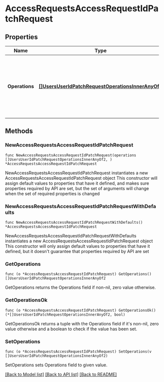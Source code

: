 # AccessRequestsAccessRequestIdPatchRequest

## Properties

Name | Type | Description | Notes
------------ | ------------- | ------------- | -------------
**Operations** | [**[]UsersUserIdPatchRequestOperationsInnerAnyOf2**](UsersUserIdPatchRequestOperationsInnerAnyOf2.md) | A list of operations to apply to the access request. See the [JSON PATCH specification](https://tools.ietf.org/html/rfc6902) for more details. | 

## Methods

### NewAccessRequestsAccessRequestIdPatchRequest

`func NewAccessRequestsAccessRequestIdPatchRequest(operations []UsersUserIdPatchRequestOperationsInnerAnyOf2, ) *AccessRequestsAccessRequestIdPatchRequest`

NewAccessRequestsAccessRequestIdPatchRequest instantiates a new AccessRequestsAccessRequestIdPatchRequest object
This constructor will assign default values to properties that have it defined,
and makes sure properties required by API are set, but the set of arguments
will change when the set of required properties is changed

### NewAccessRequestsAccessRequestIdPatchRequestWithDefaults

`func NewAccessRequestsAccessRequestIdPatchRequestWithDefaults() *AccessRequestsAccessRequestIdPatchRequest`

NewAccessRequestsAccessRequestIdPatchRequestWithDefaults instantiates a new AccessRequestsAccessRequestIdPatchRequest object
This constructor will only assign default values to properties that have it defined,
but it doesn't guarantee that properties required by API are set

### GetOperations

`func (o *AccessRequestsAccessRequestIdPatchRequest) GetOperations() []UsersUserIdPatchRequestOperationsInnerAnyOf2`

GetOperations returns the Operations field if non-nil, zero value otherwise.

### GetOperationsOk

`func (o *AccessRequestsAccessRequestIdPatchRequest) GetOperationsOk() (*[]UsersUserIdPatchRequestOperationsInnerAnyOf2, bool)`

GetOperationsOk returns a tuple with the Operations field if it's non-nil, zero value otherwise
and a boolean to check if the value has been set.

### SetOperations

`func (o *AccessRequestsAccessRequestIdPatchRequest) SetOperations(v []UsersUserIdPatchRequestOperationsInnerAnyOf2)`

SetOperations sets Operations field to given value.



[[Back to Model list]](../README.md#documentation-for-models) [[Back to API list]](../README.md#documentation-for-api-endpoints) [[Back to README]](../README.md)


